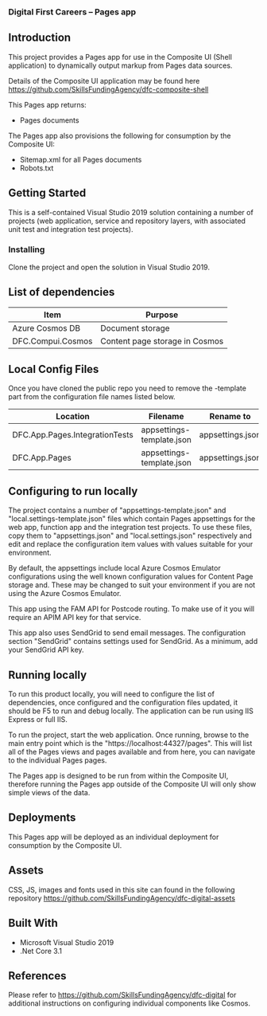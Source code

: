 ### Digital First Careers – Pages app

## Introduction

This project provides a Pages app for use in the Composite UI (Shell application) to dynamically output markup from Pages data sources.

Details of the Composite UI application may be found here https://github.com/SkillsFundingAgency/dfc-composite-shell

This Pages app returns:

* Pages documents

The Pages app also provisions the following for consumption by the Composite UI:

* Sitemap.xml for all Pages documents
* Robots.txt

## Getting Started

This is a self-contained Visual Studio 2019 solution containing a number of projects (web application, service and repository layers, with associated unit test and integration test projects).

### Installing

Clone the project and open the solution in Visual Studio 2019.

## List of dependencies

|Item	|Purpose|
|-------|-------|
|Azure Cosmos DB | Document storage |
|DFC.Compui.Cosmos|Content page storage in Cosmos|

## Local Config Files

Once you have cloned the public repo you need to remove the -template part from the configuration file names listed below.

| Location | Filename | Rename to |
|-------|-------|-------|
| DFC.App.Pages.IntegrationTests | appsettings-template.json | appsettings.json |
| DFC.App.Pages | appsettings-template.json | appsettings.json |

## Configuring to run locally

The project contains a number of "appsettings-template.json" and "local.settings-template.json" files which contain Pages appsettings for the web app, function app and the integration test projects. To use these files, copy them to "appsettings.json" and "local.settings.json" respectively and edit and replace the configuration item values with values suitable for your environment.

By default, the appsettings include local Azure Cosmos Emulator configurations using the well known configuration values for Content Page storage and. These may be changed to suit your environment if you are not using the Azure Cosmos Emulator.

This app using the FAM API for Postcode routing. To make use of it you will require an APIM API key for that service.

This app also uses SendGrid to send email messages. The configuration section "SendGrid" contains settings used for SendGrid. As a minimum, add your SendGrid API key.

## Running locally

To run this product locally, you will need to configure the list of dependencies, once configured and the configuration files updated, it should be F5 to run and debug locally. The application can be run using IIS Express or full IIS.

To run the project, start the web application. Once running, browse to the main entry point which is the "https://localhost:44327/pages". This will list all of the Pages views and pages available and from here, you can navigate to the individual Pages pages.

The Pages app is designed to be run from within the Composite UI, therefore running the Pages app outside of the Composite UI will only show simple views of the data.

## Deployments

This Pages app will be deployed as an individual deployment for consumption by the Composite UI.

## Assets

CSS, JS, images and fonts used in this site can found in the following repository https://github.com/SkillsFundingAgency/dfc-digital-assets

## Built With

* Microsoft Visual Studio 2019
* .Net Core 3.1

## References

Please refer to https://github.com/SkillsFundingAgency/dfc-digital for additional instructions on configuring individual components like Cosmos.
